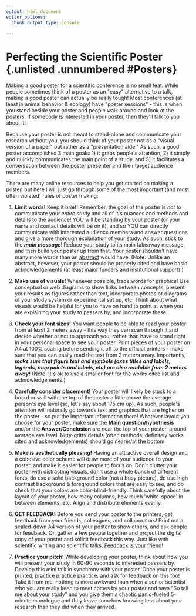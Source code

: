 ```yaml
---
output: html_document
editor_options:
  chunk_output_type: console

---
```





# Perfecting the Scientific Poster {.unlisted .unnumbered #Posters}

Making a good poster for a scientific conference is no small feat. While people sometimes think of a poster as an "easy" alternative to a talk, making a good poster can actually be really tough! Most conferences (at least in animal behavior & ecology) have "poster sessions" - this is when you stand beside your poster and people walk around and look at the posters. If somebody is interested in your poster, then they'll talk to you about it! 

Because your poster is not meant to stand-alone and communicate your research without you, you should think of your poster not as a "visual version of a paper" but rather as a "presentation aide." As such, a good poster accomplishes 3 main goals: 1) it grabs people's attention, 2) it simply and quickly communicates the main point of a study, and 3) it facilitates a conversation between the poster presenter and their target audience members. 

There are many online resources to help you get started on making a poster, but here I will just go through some of the most important (and most often violated) rules of poster making:

1) **Limit words!** Keep it brief! Remember, the goal of the poster is *not* to communicate your *entire study* and all of it's nuances and methods and details to the audience! YOU will be standing by your poster (or your name and contact details will be on it), and so YOU can directly communicate with interested audience members and answer questions and give a more thorough explanation of your study. As such, stick to the ***main message***! Reduce your study to its main takeaway message, and then build your poster up from that. Your poster shouldn't have many more words than an [abstract](#Abstracts) would have. (Note: Unlike an abstract, however, your poster should be properly cited and have basic acknowledgements (at least major funders and institutional support).)

2) **Make use of visuals!** Whenever possible, trade words for graphics! Use conceptual or web diagrams to show links between concepts, present your results as figures rather than text, incorporate photos or diagrams of your study system or experimental set up, etc. Think about what visuals would be helpful for you to have on hand to point at when you are explaining your study to passers by, and incorporate these.

3) **Check your font sizes!** You want people to be able to read your poster from at least 2 meters away - this way they can scan through it and decide whether or not to approach you, rather than have to stand right in your personal space to see your poster. Print pieces of your poster on A4 at 100% scaling before sending it off to the official printers - make sure that you can easily read the text from 2 meters away. Importantly, ***make sure that figure text and symbols (axes titles and labels, legends, map points and labels, etc) are also readable from 2 meters away!*** (Note: It's ok to use a smaller font for the works cited list and acknowledgements.)

4) **Carefully consider placement!** Your poster will likely be stuck to a board or wall with the top of the poster a little above the average person's eye level (so, let's say about 175 cm up). As such, people's attention will naturally go towards text and graphics that are higher on the poster - so put the important information there! Whatever layout you choose for your poster, make sure the **Main question/hypothesis** and/or the **Answer/Conclusion** are near the top of your poster, around average eye level. Nitty-gritty details (often methods, definitely works cited and acknowledgements) should go nearer/at the bottom.

5) **Make is aesthetically pleasing!** Having an attractive overall design and a cohesive color scheme will draw more of your audience to your poster, and make it easier for people to focus on. Don't clutter your poster with distracting visuals, don't use a whole bunch of different fonts, do use a solid background color (not a busy picture), do use high contrast background & foreground colors that are easy to see, and do check that your colors are color-blind-friendly. Think carefully about the layout of your poster, how many columns, how much 'white-space' in between elements, etc. Align and distribute elements evenly.

6) **GET FEEDBACK!** Before you send your poster to the printers, get feedback from your friends, colleagues, and collaborators! Print out a scaled-down A4 version of your poster to show others, and ask people for feedback. Or, gather a few people together and project the digital copy of your poster and solicit feedback this way. Just like with scientific writing and scientific talks, [Feedback is your friend](#FF)!

7) **Practice your pitch!** While developing your poster, think about how you will present your study in 60-90 seconds to interested passers by. Develop this mini talk in synchrony with your poster. Once your poster is printed, practice practice practice, and ask for feedback on this too! Take it from me, nothing is more awkward than when a senior scientist who you are really keen to meet comes by your poster and says "So tell me about your study" and you give them a chaotic panic-fueled 5-minute monologue and they leave somehow knowing less about your research than they did when they arrived.
